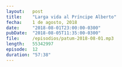 ```yaml
---
layout:   post
title:    "Larga vida al Príncipe Alberto"
fecha:    1 de agosto, 2018
date:     "2018-08-01T23:00:00-0300"
pubDate:  "2018-08-05T11:35:00-0300"
file:     /episodios/patum-2018-08-01.mp3
length:   55342997
episode:  12
duration: "57:38"
---
```

